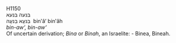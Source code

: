 <body>
  <p>H1150<br>  בּנעה    בּנעא  <br> בִּנעָא  בִּנעָה  ‎  bin‛â‘  bin‛âh  <br><i>bin-aw‘,</i> <i>bin-aw‘ </i><br>Of uncertain derivation; <i>Bina</i> or <i>Binah</i>, an Israelite: - Binea, Bineah.<br></p>
 </body>